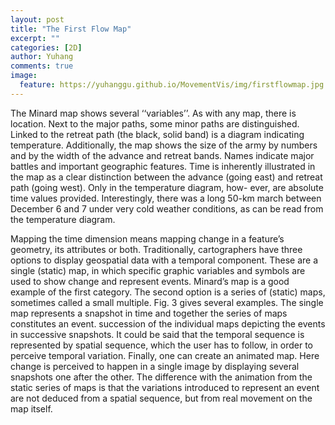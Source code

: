 ```yaml
---
layout: post
title: "The First Flow Map"
excerpt: ""
categories: [2D]
author: Yuhang
comments: true
image:
  feature: https://yuhanggu.github.io/MovementVis/img/firstflowmap.jpg
---
```


The Minard map shows several ‘‘variables’’. As with any map, there is location. Next to the major paths, some minor paths are distinguished. Linked to the retreat path (the black, solid band) is a diagram indicating temperature. Additionally, the map shows the size of the army by numbers and by the width of the advance and retreat bands. Names indicate major battles and important geographic features. Time is inherently illustrated in the map as a clear distinction between the advance (going east) and retreat path (going west). Only in the temperature diagram, how- ever, are absolute time values provided. Interestingly, there was a long 50-km march between December 6 and 7 under very cold weather conditions, as can be read from the temperature diagram.

Mapping the time dimension means mapping change in a feature’s geometry, its attributes or both. Traditionally, cartographers have three options to display geospatial data with a temporal component. These are a single (static) map, in which specific graphic variables and symbols are used to show change and represent events. Minard’s map is a good example of the first category. The second option is a series of (static) maps, sometimes called a small multiple. Fig. 3 gives several examples. The single map represents a snapshot in time and together the series of maps constitutes an event. succession of the individual maps depicting the events in successive snapshots. It could be said that the temporal sequence is represented by spatial sequence, which the user has to follow, in order to perceive temporal variation. Finally, one can create an animated map. Here change is perceived to happen in a single image by displaying several snapshots one after the other. The difference with the animation from the static series of maps is that the variations introduced to represent an event are not deduced from a spatial sequence, but from real movement on the map itself.
